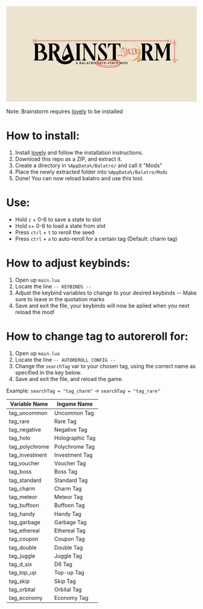 ![Brainstorm Logo](BrainstormLogo.jpg)


Note: Brainstorm requires [lovely](https://github.com/ethangreen-dev/lovely-injector) to be installed

# How to install: 
1. Install [lovely](https://github.com/ethangreen-dev/lovely-injector) and follow the installation instructions.
2. Download this repo as a ZIP, and extract it.
3. Create a directory in `%AppData%/Balatro/` and call it "Mods"
4. Place the newly extracted folder into `%AppData%/Balatro/Mods`
5. Done! You can now reload balatro and use this tool.

# Use:
- Hold `z` + 0-6 to save a state to slot
- Hold `x`+ 0-6 to load a state from slot
- Press `ctrl` + `t` to reroll the seed
- Press `ctrl` + `a` to auto-reroll for a certain tag (Default: charm tag)

# How to adjust keybinds:
1. Open up `main.lua`
2. Locate the line `-- KEYBINDS --`
3. Adjust the keybind variables to change to your desired keybinds -- Make sure to leave in the quotation marks
4. Save and exit the file, your keybinds will now be aplied when you next reload the mod! 

# How to change tag to autoreroll for:
1. Open up `main.lua`
2. Locate the line `-- AUTOREROLL CONFIG --`
3. Change the `searchTag` var to your chosen tag, using the correct name as specified in the key below.
4. Save and exit the file, and reload the game.

Example:
`searchTag = "tag_charm"` -> `searchTag = "tag_rare"`

|Variable Name   | Ingame Name|
|----------------|--------------|
|tag_uncommon    | Uncommon Tag|
|tag_rare        | Rare Tag|
|tag_negative    | Negative Tag|
|tag_holo        | Holographic Tag|
|tag_polychrome  | Polychrome Tag|
|tag_investment  | Investment Tag|
|tag_voucher     | Voucher Tag|
|tag_boss        | Boss Tag|
|tag_standard    | Standard Tag|
|tag_charm       | Charm Tag|
|tag_meteor      | Meteor Tag|
|tag_buffoon     | Buffoon Tag|
|tag_handy       | Handy Tag|
|tag_garbage     | Garbage Tag|
|tag_ethereal    | Ethereal Tag|
|tag_coupon      | Coupon Tag|
|tag_double      | Double Tag|
|tag_juggle      | Juggle Tag|
|tag_d_six       | D6 Tag|
|tag_top_up      | Top-up Tag|
|tag_skip        | Skip Tag|
|tag_orbital     | Orbital Tag|
|tag_economy     | Economy Tag|